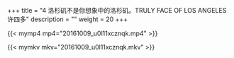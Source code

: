+++
title = "4     洛杉矶不是你想象中的洛杉矶。TRULY FACE OF  LOS ANGELES 许四多"
description = ""
weight = 20
+++

{{< mymp4 mp4="20161009_u0l11xcznqk.mp4" >}}

{{< mymkv mkv="20161009_u0l11xcznqk.mkv" >}}

